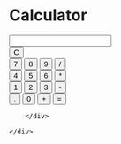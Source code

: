 

<!DOCTYPE html>
<html lang="en">
<head>
    <meta charset="UTF-8">
    <meta name="viewport" content="width=device-width, initial-scale=1.0">
    <title>Document</title>
    <link href="/Calculator/style.css" rel="stylesheet" />
    
</head>
<body>
    <div class="calculator">
        <h1>Calculator</h1>
        <input type="text" id="display"/>
        <div class="buttons">
            <button onclick="clearDisplay()" class="btn">C</button>
            <div class="button-wrap">
                <button onclick="displayValue(7)" class="btn">7</button>
                <button onclick="displayValue(8)" class="btn">8</button>
                <button onclick="displayValue(9)"  class="btn">9</button>
                <button onclick="displayValue('/')"  class="btn">/</button>
            </div>
            <div class="button-wrap">
                <button  onclick="displayValue(4)" class="btn">4</button>
                <button onclick="displayValue(5)"  class="btn">5</button>
                <button onclick="displayValue(6)"  class="btn">6</button>
                <button onclick="displayValue('*')"class="btn">*</button>
            </div>
            <div class="button-wrap">
                <button onclick="displayValue(1)"class="btn">1</button>
                <button onclick="displayValue(2)" class="btn">2</button>
                <button onclick="displayValue(3)"class="btn">3</button>
                <button onclick="displayValue('-')" class="btn">-</button>
            </div>
            <div class="button-wrap">
                <button  onclick="displayValue('.')" class="btn">.</button>
                <button  onclick="displayValue(0)" class="btn">0</button>
                <button  onclick="displayValue('+')"class="btn">+</button>
                <button  onclick="calculate('=')"class="btn">=</button>
            </div>

        </div>

    </div>
    
</body>
<script src="/Calculator/js-calci/calci-script.js"></script>
</html>
